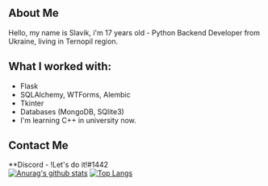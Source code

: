 ## About Me
Hello, my name is Slavik, i'm 17 years old - Python Backend Developer from Ukraine, living in Ternopil region.

## What I worked with:
* Flask
* SQLAlchemy, WTForms, Alembic
* Tkinter
* Databases (MongoDB, SQlite3)
* I'm learning C++ in university now.


## Contact Me
**Discord  - !Let's do it!#1442 <br>
[![Anurag's github stats](https://github-readme-stats.vercel.app/api?username=SlavaGolovatskyu)](https://github.com/anuraghazra/github-readme-stats)
[![Top Langs](https://github-readme-stats.vercel.app/api/top-langs/?username=SlavaGolovatskyu&layout=compact)](https://github.com/anuraghazra/github-readme-stats)
